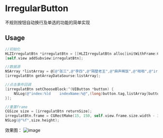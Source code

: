 # IrregularButton

不规则按钮自动换行及单选的功能的简单实现

## Usage

```objective-c
//初始化
HLZIrregulatBtn *irregulatBtn = [[HLZIrregulatBtn alloc]initWithFrame:CGRectMake(15, 150, self.view.frame.size.width - 30, self.view.frame.size.height)];
[self.view addSubview:irregulatBtn];

//数据源
NSArray *listArray = @[@"张三",@"李四",@"隔壁老王",@"麻声稀饭",@"啪啪",@"irregularButton",@"newline",@"over"];
[irregulatBtn getArrayDataSourse:listArray];

//点击事件回调
[irregulatBtn setChooseBlock:^(UIButton *button) {
    NSLog(@"index:%ld    indexName:%@",(long)button.tag,listArray[button.tag]);
}];

//重置frame
CGSize size = [irregulatBtn returnSize];
irregulatBtn.frame = CGRectMake(15, 150, self.view.frame.size.width - 30, size.height);
NSLog(@"%f",size.height);
```

效果图：
![image](https://github.com/haolizi/IrregularButton/blob/master/example.png)


